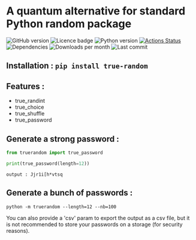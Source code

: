 # A quantum alternative for standard Python random package

![GitHub version](https://badge.fury.io/gh/peb-8%2Ftrue-random.svg) ![Licence badge](https://img.shields.io/pypi/l/true-random) ![Python version](https://img.shields.io/pypi/pyversions/true-random)
[![Actions Status](https://github.com/peb-8/true-random/workflows/Build%20&%20Test/badge.svg)](https://github.com/peb-8/true-random/actions)
![Dependencies](https://img.shields.io/badge/dependencies-quantumrandom-yellowgreen)
![Downloads per month](https://img.shields.io/pypi/dm/true-random)
![Last commit](https://img.shields.io/github/last-commit/peb-8/true-random)

## Installation : `pip install true-random`

## Features :
- true_randint
- true_choice
- true_shuffle
- true_password

## Generate a strong password :
```python
from truerandom import true_password

print(true_password(length=12))
```
`output : Jjr1i[h*vtsq`

## Generate a bunch of passwords :

```
python -m truerandom --length=12 --nb=100
```

You can also provide a 'csv' param to export the output as a csv file, but it is not recommended to store your passwords on a storage (for security reasons).
